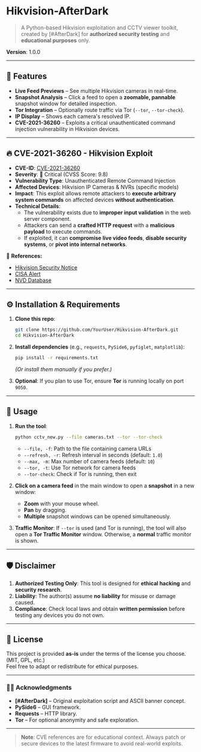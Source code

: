 ﻿# Hikvision-AfterDark

> A Python-based Hikvision exploitation and CCTV viewer toolkit, created by [#AfterDark] for **authorized security testing** and **educational purposes** only.  

**Version**: 1.0.0

---

## 🚀 Features

- **Live Feed Previews** – See multiple Hikvision cameras in real-time.  
- **Snapshot Analysis** – Click a feed to open a **zoomable, pannable** snapshot window for detailed inspection.  
- **Tor Integration** – Optionally route traffic via Tor (`--tor`, `--tor-check`).  
- **IP Display** – Shows each camera's resolved IP.  
- **CVE-2021-36260** – Exploits a critical unauthenticated command injection vulnerability in Hikvision devices.

---

## 🔥 CVE-2021-36260 - Hikvision Exploit

- **CVE-ID**: [CVE-2021-36260](https://nvd.nist.gov/vuln/detail/CVE-2021-36260)  
- **Severity**: 🔴 Critical (CVSS Score: 9.8)  
- **Vulnerability Type**: Unauthenticated Remote Command Injection  
- **Affected Devices**: Hikvision IP Cameras & NVRs (specific models)  
- **Impact**: This exploit allows remote attackers to **execute arbitrary system commands** on affected devices **without authentication**.  
- **Technical Details**:  
  - The vulnerability exists due to **improper input validation** in the web server component.  
  - Attackers can send a **crafted HTTP request** with a **malicious payload** to execute commands.  
  - If exploited, it can **compromise live video feeds**, **disable security systems**, or **pivot into internal networks**.  

🔹 **References:**  
- [Hikvision Security Notice](https://www.hikvision.com/en/support/cybersecurity/security-advisory/security-notification-command-injection-vulnerability-in-some-hikvision-products/)  
- [CISA Alert](https://www.cisa.gov/news-events/alerts/2021/09/28/rce-vulnerability-hikvision-cameras-cve-2021-36260)  
- [NVD Database](https://nvd.nist.gov/vuln/detail/CVE-2021-36260)  

---

## ⚙️ Installation & Requirements

1. **Clone this repo**:  
   ```bash
   git clone https://github.com/YourUser/Hikvision-AfterDark.git
   cd Hikvision-AfterDark
   ```
2. **Install dependencies** (e.g., `requests`, `PySide6`, `pyfiglet`, `matplotlib`):  
   ```bash
   pip install -r requirements.txt
   ```
   *(Or install them manually if you prefer.)*

3. **Optional**: If you plan to use Tor, ensure **Tor** is running locally on port `9050`.

---

## 🚨 Usage

1. **Run the tool**:  
   ```bash
   python cctv_new.py --file cameras.txt --tor --tor-check
   ```
   - `--file, -f`: Path to the file containing camera URLs  
   - `--refresh, -r`: Refresh interval in seconds (default: `1.0`)  
   - `--max, -m`: Max number of camera feeds (default: `10`)  
   - `--tor, -t`: Use Tor network for camera feeds  
   - `--tor-check`: Check if Tor is running, then exit

2. **Click on a camera feed** in the main window to open a **snapshot** in a new window:
   - **Zoom** with your mouse wheel.  
   - **Pan** by dragging.  
   - **Multiple** snapshot windows can be opened simultaneously.

3. **Traffic Monitor**: If `--tor` is used (and Tor is running), the tool will also open a **Tor Traffic Monitor** window. Otherwise, a **normal** traffic monitor is shown.

---

## 🛡️ Disclaimer

1. **Authorized Testing Only**: This tool is designed for **ethical hacking** and **security research**.  
2. **Liability**: The author(s) assume **no liability** for misuse or damage caused.  
3. **Compliance**: Check local laws and obtain **written permission** before testing any devices you do not own.

---

## 📜 License

This project is provided **as-is** under the terms of the license you choose. (MIT, GPL, etc.)  
Feel free to adapt or redistribute for ethical purposes.

---

### 🏴‍☠️ Acknowledgments

- **[#AfterDark]** – Original exploitation script and ASCII banner concept.  
- **PySide6** – GUI framework.  
- **Requests** – HTTP library.  
- **Tor** – For optional anonymity and safe exploration.  

---

> **Note**: CVE references are for educational context. Always patch or secure devices to the latest firmware to avoid real-world exploits.
